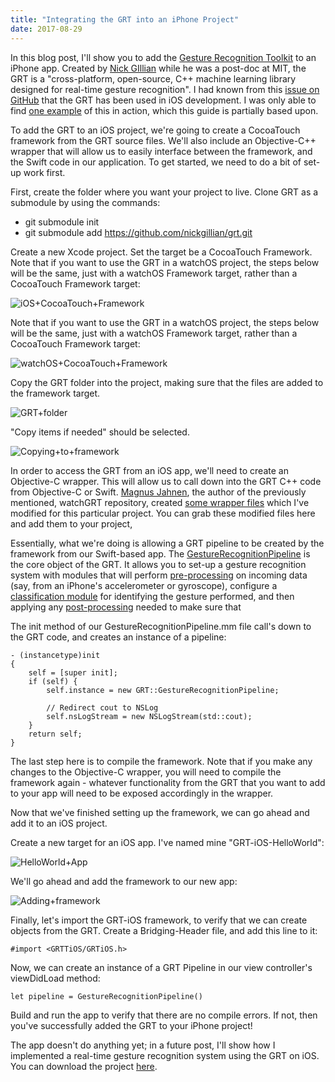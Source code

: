 ```yaml
---
title: "Integrating the GRT into an iPhone Project"
date: 2017-08-29
---
```


In this blog post, I'll show you to add the [Gesture Recognition Toolkit](https://github.com/nickgillian/grt) to an iPhone app. Created by [Nick GIllian](http://www.nickgillian.com/) while he was a post-doc at MIT, the GRT is a "cross-platform, open-source, C++ machine learning library designed for real-time gesture recognition".  I had known from this [issue on GitHub](https://github.com/nickgillian/grt/issues/24) that the GRT has been used in iOS development. I was only able to find [one example](https://github.com/magnusja/WatchGRT) of this in action, which this guide is partially based upon.

To add the GRT to an iOS project, we're going to create a CocoaTouch framework from the GRT source files. We'll also include an Objective-C++ wrapper that will allow us to easily interface between the framework, and the Swift code in our application. To get started, we need to do a bit of set-up work first.

First, create the folder where you want your project to live. Clone GRT as a submodule by using the commands:

- git submodule init
- git submodule add https://github.com/nickgillian/grt.git

Create a new Xcode project. Set the target be a CocoaTouch Framework. Note that if you want to use the GRT in a watchOS project, the steps below will be the same, just with a watchOS Framework target, rather than a CocoaTouch Framework target:

![iOS+CocoaTouch+Framework](/blog_assets/2017/iOS+CocoaTouch+Framework.jpg)

Note that if you want to use the GRT in a watchOS project, the steps below will be the same, just with a watchOS Framework target, rather than a CocoaTouch Framework target:

![watchOS+CocoaTouch+Framework](/blog_assets/2017/watchOS+CocoaTouch+Framework.jpg)



Copy the GRT folder into the project, making sure that the files are added to the framework target.



![GRT+folder](/blog_assets/2017/GRT+folder.jpg)

"Copy items if needed" should be selected.

![Copying+to+framework](/blog_assets/2017/Copying+to+framework.jpg)

In order to access the GRT from an iOS app, we'll need to create an Objective-C wrapper. This will allow us to call down into the GRT C++ code from Objective-C or Swift. [Magnus Jahnen](https://github.com/magnusja), the author of the previously mentioned, watchGRT repository, created [some wrapper files](https://github.com/magnusja/grt/tree/501160c5883aa030235edaaeab43525866134c6d/iOS/ObjCWrapper) which I've modified for this particular project. You can grab these modified files here and add them to your project,

Essentially, what we're doing is allowing a GRT pipeline to be created by the framework from our Swift-based app. The [GestureRecognitionPipeline](https://github.com/nickgillian/grt/blob/master/GRT/CoreModules/GestureRecognitionPipeline.h) is the core object of the GRT. It allows you to set-up a gesture recognition system with modules that will perform [pre-processing](https://github.com/nickgillian/grt/tree/master/GRT/PreProcessingModules) on incoming data (say, from an iPhone's accelerometer or gyroscope), configure a [classification module](https://github.com/nickgillian/grt/tree/master/GRT/ClassificationModules) for identifying the gesture performed, and then applying any [post-processing](https://github.com/nickgillian/grt/tree/master/GRT/PostProcessingModules) needed to make sure that

The init method of our GestureRecognitionPipeline.mm file call's down to the GRT code, and creates an instance of a pipeline:

```
- (instancetype)init
{
    self = [super init];
    if (self) {
        self.instance = new GRT::GestureRecognitionPipeline;

        // Redirect cout to NSLog
        self.nsLogStream = new NSLogStream(std::cout);
    }
    return self;
}
```



The last step here is to compile the framework. Note that if you make any changes to the Objective-C wrapper, you will need to compile the framework again - whatever functionality from the GRT that you want to add to your app will need to be exposed accordingly in the wrapper.

Now that we've finished setting up the framework, we can go ahead and add it to an iOS project.

Create a new target for an iOS app. I've named mine "GRT-iOS-HelloWorld":

![HelloWorld+App](/blog_assets/2017/HelloWorld+App.jpg)

We'll go ahead and add the framework to our new app:

![Adding+framework](/blog_assets/2017/Adding+framework.jpg)

Finally, let's import the GRT-iOS framework, to verify that we can create objects from the GRT. Create a Bridging-Header file, and add this line to it:



```
#import <GRTTiOS/GRTiOS.h>
```



Now, we can create an instance of a GRT Pipeline in our view controller's viewDidLoad method:



```
let pipeline = GestureRecognitionPipeline()
```



Build and run the app to verify that there are no compile errors. If not, then you've successfully added the GRT to your iPhone project!

The app doesn't do anything yet; in a future post, I'll show how I implemented a real-time gesture recognition system using the GRT on iOS. You can download the project [here](https://github.com/narner/GRT-iOS-HelloWorld).
